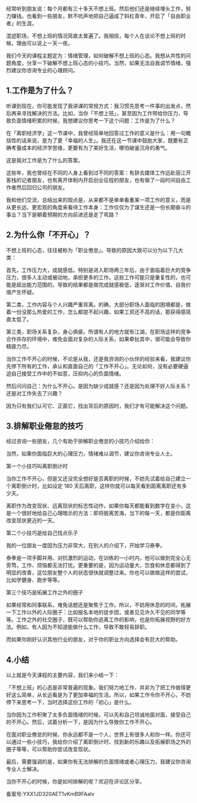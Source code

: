 经常听到朋友说：每个月都有三十多天不想上班。然后他们还是继续埋头工作，努力赚钱。也看到一些朋友，默不吭声地把自己逼成了斜杠青年，开启了「自由职业者」的生涯。

混迹职场，不想上班的情况简直太普遍了。我相信，每个人在谈论不想上班的时候，理由可以说上一天一夜。

我们今天的课程主题定为：情绪管理，如何破解不想上班的心态。我想从共性的问题角度，分享一下破解不想上班心态的小技巧。当然，如果无法自我调节情绪，强烈建议你咨询专业的心理顾问。

## 1.工作是为了什么？

听课到现在，你可能发现了我讲课的常规方式：我习惯先思考一件事的出发点，然后再来寻找解决的方法。比如，当你「不想上班」，甚至因为工作带给你压力，导致负面情绪积累的时候，我想建议你思考一下这个问题：工作是为了什么？

在「离职经济学」这一节课中，我曾经简单地回答过工作的意义是什么：用一句概括性的话来说，是为了更「幸福的人生」。我还在这一节课中鼓励大家，既要有正确考量成本的经济学思维，更要有为了美好生活，哪怕破釜沉舟的勇气。

这是我对工作是为了什么的答案。

这些年，我也曾经在不同的人身上看到过不同的答案：有辞去媒体工作远赴丽江开客栈的记者朋友，也有离开体制内开启创业征程的朋友，也有做了一段时间自由工作者然后回归公司的朋友。

我和他们交流，总结出来的观点是，从来都不是单单看重某一项工作的意义，而是从更长远、更宏观的角度来看待工作本身：工作仅仅为了谋生还是一份长期奋斗的事业？当下是朝着预期的方向前进还是走了弯路？

## 2.为什么你「不开心」？

不想上班的心态，往往被称为「职业倦怠」。导致的原因大致可以分为以下几大类：

首先，工作压力大，成就感低。特别是进入职场两三年后，由于面临着巨大的竞争压力，很多人主动或被动地，承担更多的工作。这些工作可能只是重复性的，也可能是超出能力范围的，导致的结果都是做完成就感极低，逐渐对工作价值、自我价值产生怀疑。

第二类，工作内容与个人兴趣严重背离。的确，大部分职场人面临的困境都是，做着一份没那么热爱的工作，怎么都提不起兴趣，如果工资还不高的话，那获得感简直太低了。

第三类，职场关系复杂，身心俱疲。所谓有人的地方就有江湖，在职场这样的竞争合作并存的环境中，难免会面对复杂的人际关系，如果牵扯其中，很可能会导致你精疲力尽。

当你工作不开心的时候，不论是从我，还是我咨询的小伙伴的经验来看，我建议你先停下所有的工作，承认和直面自己的「工作不开心」。无论如何，没有必要硬逼迫自己接受工作中的不如意，压抑内心的负面情绪。

然后问问自己：为什么不开心。是因为缺少成就感？还是因为处理不好人际关系？还是对工作失去了兴趣？

因为只有我们认可它、正面它，找出背后的原因时，我们才有可能解决这个问题。

## 3.排解职业倦怠的技巧

经过咨询一些朋友，几个有助于排解职业倦怠的小技巧介绍给你：

当然，如果你面临巨大的心理压力，情绪难以调节，建议你咨询专业人士。

第一个小技巧叫离职倒计时

当你工作不开心，但是又还没完全想好是否离职的时候，不妨先试着给自己建立一个离职倒计时，比如设定 180 天后离职，这样你就可以每天看到距离离职还有多少天。

离职作为改变现状、远离现状的标志性动作，如果你每天都能看到数字在变小，这是一个很好地给自己心理暗示的方法：即将脱离苦海，当下的每一天，都是你距离改变现状更近的一天。

第二个小技巧是给自己找点乐子

我的一位朋友一度因为压力非常大，在别人的介绍下，开始学习泰拳。

泰拳是一项手脚并用、对抗激烈的运动，在训练的一小时内，他可以做到完全心无旁骛，工作、烦恼都无法打扰。更重要的是，因为运动量大，饮食和休息都得到了明显的改善，这位朋友整个人的状态很快就调整过来。你也可以做做这样的尝试，比如学健身、跑步等等。

第三个技巧是拓展工作之外的圈子

如果经常和同事联系，难免话题还是聚焦于工作。所以，不妨用休息的时间，拓展一下工作以外的人际圈子：比如报名本地的徒步团，或者见见许久不见的同学等等。工作之外的社交圈子，既可以帮助你逃离工作的影响，也是你拓展视野的好方法。例如，有人因为不知道能做什么工作，导致不敢轻易辞职。

而如果你刚好认识其他行业的朋友，对于你的职业方向选择会有巨大的帮助。

## 4.小结

以上就是今天课程的主要内容，我们来小结一下：

「不想上班」的心态是非常普遍的现象。我们努力地工作，并非为了把工作做得更好这么简单，从长远看是为了更加幸福的生活。所以，如果工作令你不开心，不妨停下来思考一下，当时选择这份工作的「初心」是什么。

当你因为工作积聚了太多负面情绪的时候，可以先和自己坦诚地面对面，接受自己的不开心。然后，试着分析一下，是因为什么导致你工作不开心。

在面对职业倦怠的时候，你永远都不是一个人，世界上有很多人和你一样。你还可以通过一些小技巧，我给你介绍了离职倒计时、找到新的乐趣以及拓展职场之外的圈子等等，可以帮助你尝试改变现状。

最后，需要强调的是，如果你有无法排解的负面情绪或者心理压力，我建议你咨询专业人士解决。

当你不开心的时候，你是如何排解的呢？欢迎在评论区分享。

备案号:YXX1JD320AET1vKmB9FAalv